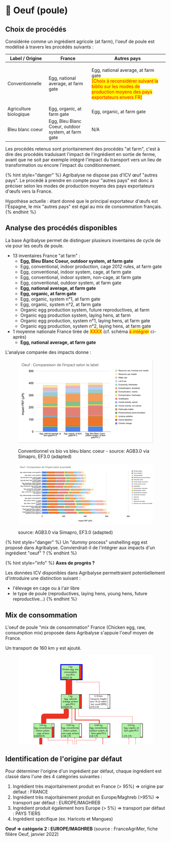 # 🥚 Oeuf (poule)

## Choix de procédés

Considérée comme un ingrédient agricole (at farm), l'oeuf de poule est modélisé à travers les procédés suivants :&#x20;

| Label / Origine        | France                                              | Autres pays                                                                                                                                                                               |
| ---------------------- | --------------------------------------------------- | ----------------------------------------------------------------------------------------------------------------------------------------------------------------------------------------- |
| Conventionnelle        | Egg, national average, at farm gate                 | <p>Egg, national average, at farm gate<br><mark style="color:red;">[Choix à reconsidérer suivant la biblio sur les modes de production moyens des pays exportateurs envers FR]</mark></p> |
| Agriculture biologique | Egg, organic, at farm gate                          | Egg, organic, at farm gate                                                                                                                                                                |
| Bleu blanc coeur       | Egg, Bleu Blanc Coeur, outdoor system, at farm gate | N/A                                                                                                                                                                                       |

Les procédés retenus sont prioritairement des procédés "at farm", c'est à dire des procédés traduisant l'impact de l'ingrédient en sortie de ferme, avant que ne soit par exemple intégré l'impact du transport vers un lieu de transformation ou encore l'impact du conditionnement.

{% hint style="danger" %}
Agribalyse ne dispose pas d'ICV œuf "autres pays". Le procédé à prendre en compte pour "autres pays" est donc à préciser selon les modes de production moyens des pays exportateurs d'œufs vers la France.&#x20;

Hypothèse actuelle : étant donné que le principal exportateur d'œufs est l'Espagne, le mix "autres pays" est égal au mix de consommation français.
{% endhint %}

## Analyse des procédés disponibles

La base Agribalyse permet de distinguer plusieurs inventaires de cycle de vie pour les oeufs de poule.&#x20;

* 13 inventaires France "at farm" :&#x20;
  * **Egg, Bleu Blanc Coeur, outdoor system, at farm gate**
  * Egg, conventional, indoor production, cage 2012 rules, at farm gate
  * Egg, conventional, indoor system, cage, at farm gate
  * Egg, conventional, indoor system, non-cage, at farm gate
  * Egg, conventional, outdoor system, at farm gate
  * **Egg, national average, at farm gate**
  * **Egg, organic, at farm gate**
  * Egg, organic, system n°1, at farm gate
  * Egg, organic, system n°2, at farm gate
  * Organic egg production system, future reproductives, at farm
  * Organic egg production system, laying hens, at farm
  * Organic egg production, system n°1, laying hens, at farm gate
  * Organic egg production, system n°2, laying hens, at farm gate
* 1 moyenne nationale France tirée de <mark style="color:red;">XXXX</mark> (cf. schéma <mark style="color:red;">à intégrer</mark> ci-après)
  * **Egg, national average, at farm gate**

L'analyse comparée des impacts donne :&#x20;

<figure><img src="../../.gitbook/assets/image (5) (2).png" alt=""><figcaption><p>Conventionnel vs bio vs bleu blanc coeur - source: AGB3.0 via Simapro, EF3.0 (adapted)</p></figcaption></figure>

<figure><img src="../../.gitbook/assets/image (1) (5).png" alt=""><figcaption><p>source: AGB3.0 via Simapro, EF3.0 (adapted)</p></figcaption></figure>

{% hint style="danger" %}
Un "dummy process" unshelling egg est proposé dans Agribalyse. Conviendrait-il de l'intégrer aux impacts d'un ingrédient "oeuf" ?
{% endhint %}

{% hint style="info" %}
**Axes de progrès ?**

Les données ICV disponibles dans Agribalyse permettraient potentiellement d'introduire une distinction suivant :&#x20;

* l'élevage en cage ou à l'air libre
* le type de poule (reproductives, laying hens, young hens, future reproductive...)
{% endhint %}

## Mix de consommation

L'oeuf de poule "mix de consommation" France (Chicken egg, raw, consumption mix) proposée dans Agribalyse s'appuie l'oeuf moyen de France.

Un transport de 160 km y est ajouté.

<figure><img src="../../.gitbook/assets/image (2) (1) (1) (1) (1) (1) (1) (1) (1) (1) (1).png" alt=""><figcaption></figcaption></figure>

## Identification de l'origine par défaut

Pour déterminer l'origine d'un ingrédient par défaut, chaque ingrédient est classé dans l'une des 4 catégories suivantes :&#x20;

1. Ingrédient très majoritairement produit en France (> 95%) => origine par défaut : FRANCE
2. Ingrédient très majoritairement produit en Europe/Maghreb (>95%) => transport par défaut : EUROPE/MAGHREB&#x20;
3. Ingrédient produit également hors Europe (> 5%) => transport par défaut : PAYS TIERS
4. Ingrédient spécifique (ex. Haricots et Mangues)&#x20;

**Oeuf => catégorie 2 : EUROPE/MAGHREB** (source : FranceAgriMer, fiche filière Oeuf, janvier 2022)&#x20;

